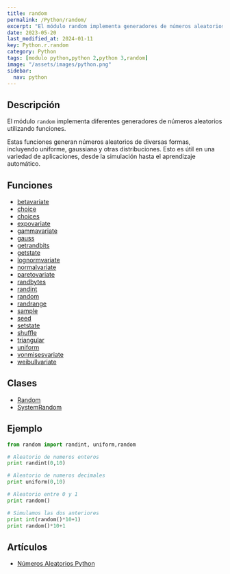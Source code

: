 ```yaml
---
title: random
permalink: /Python/random/
excerpt: "El módulo random implementa generadores de números aleatorios para Python, útiles en simulación y aprendizaje automático."
date: 2023-05-20
last_modified_at: 2024-01-11
key: Python.r.random
category: Python
tags: [modulo python,python 2,python 3,random]
image: "/assets/images/python.png"
sidebar:
  nav: python
---
```


## Descripción


El módulo `random` implementa diferentes generadores de números aleatorios utilizando funciones.


Estas funciones generan números aleatorios de diversas formas, incluyendo uniforme, gaussiana y otras distribuciones. Esto es útil en una variedad de aplicaciones, desde la simulación hasta el aprendizaje automático.


## Funciones

- [betavariate](/Python/random/betavariate/)
- [choice](/Python/random/choice/)
- [choices](/Python/random/choices/)
- [expovariate](/Python/random/expovariate/)
- [gammavariate](/Python/random/gammavariate/)
- [gauss](/Python/random/gauss/)
- [getrandbits](/Python/random/getrandbits/)
- [getstate](/Python/random/getstate/)
- [lognormvariate](/Python/random/lognormvariate/)
- [normalvariate](/Python/random/normalvariate/)
- [paretovariate](/Python/random/paretovariate/)
- [randbytes](/Python/random/randbytes/)
- [randint](/Python/random/randint/)
- [random](/Python/random/random/)
- [randrange](/Python/random/randrange/)
- [sample](/Python/random/sample/)
- [seed](/Python/random/seed/)
- [setstate](/Python/random/setstate/)
- [shuffle](/Python/random/shuffle/)
- [triangular](/Python/random/triangular/)
- [uniform](/Python/random/uniform/)
- [vonmisesvariate](/Python/random/vonmisesvariate/)
- [weibullvariate](/Python/random/weibullvariate/)

## Clases

- [Random](/Python/random/Random/)
- [SystemRandom](/Python/random/SystemRandom/)

## Ejemplo


```python
from random import randint, uniform,random

# Aleatorio de numeros enteros
print randint(0,10)

# Aleatorio de numeros decimales
print uniform(0,10)

# Aleatorio entre 0 y 1
print random()

# Simulamos las dos anteriores
print int(random()*10+1)
print random()*10+1
```


## Artículos

- [Números Aleatorios Python](https://lineadecodigo.com/python/numeros-aleatorios-python/)
